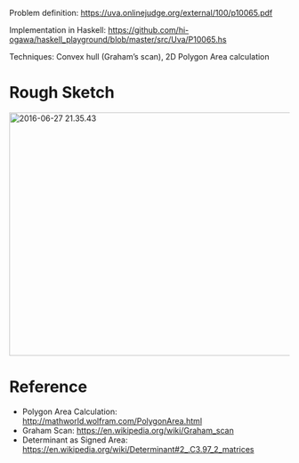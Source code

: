 <!--
{
  "title": "UVA 10065: Useless Tile Picker",
  "date": "2016-04-10T04:43:41.000Z",
  "category": "",
  "tags": [
    "algorithm",
    "haskell",
    "uva",
    "geometry"
  ],
  "draft": false
}
-->

Problem definition: https://uva.onlinejudge.org/external/100/p10065.pdf

Implementation in Haskell: https://github.com/hi-ogawa/haskell_playground/blob/master/src/Uva/P10065.hs 

Techniques: Convex hull (Graham’s scan), 2D Polygon Area calculation

# Rough Sketch

<a href="http://wp.hiogawa.net/wp-content/uploads/2016/04/2016-06-27-21.35.43.jpg"><img src="http://wp.hiogawa.net/wp-content/uploads/2016/04/2016-06-27-21.35.43-1024x768.jpg" alt="2016-06-27 21.35.43" width="584" height="438" class="alignnone size-large wp-image-982" /></a>

# Reference

- Polygon Area Calculation: http://mathworld.wolfram.com/PolygonArea.html
- Graham Scan: https://en.wikipedia.org/wiki/Graham_scan
- Determinant as Signed Area: https://en.wikipedia.org/wiki/Determinant#2_.C3.97_2_matrices